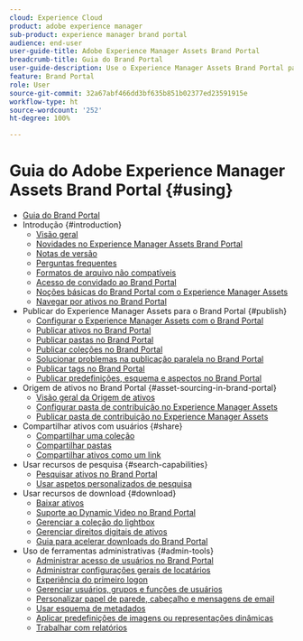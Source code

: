 ```yaml
---
cloud: Experience Cloud
product: adobe experience manager
sub-product: experience manager brand portal
audience: end-user
user-guide-title: Adobe Experience Manager Assets Brand Portal
breadcrumb-title: Guia do Brand Portal
user-guide-description: Use o Experience Manager Assets Brand Portal para atender às necessidades de marketing distribuindo com segurança os ativos de marca e de produto aprovados para agências externas, parceiros, equipes internas e revendedores para download.
feature: Brand Portal
role: User
source-git-commit: 32a67abf466dd3bf635b851b02377ed23591915e
workflow-type: ht
source-wordcount: '252'
ht-degree: 100%

---
```



# Guia do Adobe Experience Manager Assets Brand Portal {#using}

+ [Guia do Brand Portal](/help/using/home.md)
+ Introdução {#introduction}
   + [Visão geral](/help/using/brand-portal.md)
   + [Novidades no Experience Manager Assets Brand Portal](/help/using/whats-new.md)
   + [Notas de versão](/help/using/brand-portal-release-notes.md)
   + [Perguntas frequentes](/help/using/brand-portal-faqs.md)
   + [Formatos de arquivo não compatíveis](/help/using/brand-portal-supported-formats.md)
   + [Acesso de convidado ao Brand Portal](/help/using/guest-access.md)
   + [Noções básicas do Brand Portal com o Experience Manager Assets](https://experienceleague.adobe.com/pt-br/docs/experience-manager-brand-portal/using/home)
   + [Navegar por ativos no Brand Portal](/help/using/browse-assets-brand-portal.md)
+ Publicar do Experience Manager Assets para o Brand Portal {#publish}
   + [Configurar o Experience Manager Assets com o Brand Portal](/help/using/configure-aem-assets-with-brand-portal.md)
   + [Publicar ativos no Brand Portal](https://experienceleague.adobe.com/pt-br/docs/experience-manager-65/content/assets/brandportal/brand-portal-publish-assets)
   + [Publicar pastas no Brand Portal](https://experienceleague.adobe.com/pt-br/docs/experience-manager-65/content/assets/brandportal/brand-portal-publish-folder)
   + [Publicar coleções no Brand Portal](https://experienceleague.adobe.com/pt-br/docs/experience-manager-65/content/assets/brandportal/brand-portal-publish-collection)
   + [Solucionar problemas na publicação paralela no Brand Portal](/help/using/troubleshoot-parallel-publishing.md)
   + [Publicar tags no Brand Portal](/help/using/brand-portal-publish-tags.md)
   + [Publicar predefinições, esquema e aspectos no Brand Portal](/help/using/publish-schema-search-facets-presets.md)
+ Origem de ativos no Brand Portal {#asset-sourcing-in-brand-portal}
   + [Visão geral da Origem de ativos](/help/using/brand-portal-asset-sourcing.md)
   + [Configurar pasta de contribuição no Experience Manager Assets](/help/using/brand-portal-publish-contribution-folder-to-brand-portal.md)
   + [Publicar pasta de contribuição no Experience Manager Assets](/help/using/brand-portal-publish-contribution-folder-to-aem-assets.md)
+ Compartilhar ativos com usuários {#share}
   + [Compartilhar uma coleção](/help/using/brand-portal-share-collection.md)
   + [Compartilhar pastas](/help/using/brand-portal-sharing-folders.md)
   + [Compartilhar ativos como um link](/help/using/brand-portal-link-share.md)
+ Usar recursos de pesquisa {#search-capabilities}
   + [Pesquisar ativos no Brand Portal](/help/using/brand-portal-searching.md)
   + [Usar aspetos personalizados de pesquisa](/help/using/brand-portal-search-facets.md)
+ Usar recursos de download {#download}
   + [Baixar ativos](/help/using/brand-portal-download-assets.md)
   + [Suporte ao Dynamic Video no Brand Portal](/help/using/dynamic-video-brand-portal.md)
   + [Gerenciar a coleção do lightbox](/help/using/brand-portal-light-box.md)
   + [Gerenciar direitos digitais de ativos](/help/using/manage-digital-rights-of-assets.md)
   + [Guia para acelerar downloads do Brand Portal](/help/using/accelerated-download.md)
+ Uso de ferramentas administrativas {#admin-tools}
   + [Administrar acesso de usuários no Brand Portal](/help/using/access-configurations-brand-portal.md)
   + [Administrar configurações gerais de locatários](/help/using/brand-portal-general-configuration.md)
   + [Experiência do primeiro logon](/help/using/brand-portal-onboarding.md)
   + [Gerenciar usuários, grupos e funções de usuários](/help/using/brand-portal-adding-users.md)
   + [Personalizar papel de parede, cabeçalho e mensagens de email](/help/using/brand-portal-branding.md)
   + [Usar esquema de metadados](/help/using/brand-portal-metadata-schemas.md)
   + [Aplicar predefinições de imagens ou representações dinâmicas](/help/using/brand-portal-image-presets.md)
   + [Trabalhar com relatórios](/help/using/brand-portal-reports.md)

